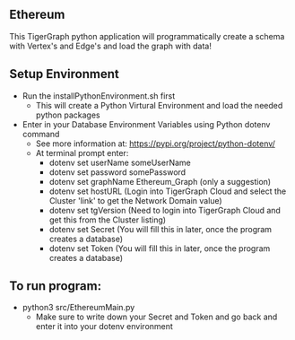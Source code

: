 ## Ethereum
This TigerGraph python application will programmatically create a schema with Vertex's and Edge's and load the graph with data!
## Setup Environment
- Run the installPythonEnvironment.sh first
  - This will create a Python Virtural Environment and load the needed python packages
- Enter in your Database Environment Variables using Python dotenv command
    - See more information at: https://pypi.org/project/python-dotenv/
    - At terminal prompt enter:
        - dotenv set userName someUserName
        - dotenv set password somePassword
        - dotenv set graphName Ethereum_Graph (only a suggestion)
        - dotenv set hostURL (Login into TigerGraph Cloud and select the Cluster 'link' to get the Network Domain value)
        - dotenv set tgVersion (Need to login into TigerGraph Cloud and get this from the Cluster listing)
        - dotenv set Secret (You will fill this in later, once the program creates a database)
        - dotenv set Token (You will fill this in later, once the program creates a database)
## To run program:
- python3 src/EthereumMain.py
    - Make sure to write down your Secret and Token and go back and enter it into your dotenv environment
    
